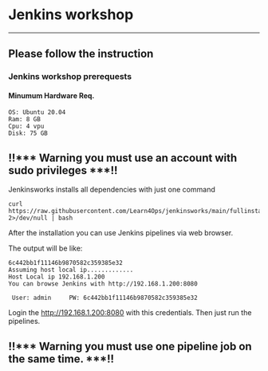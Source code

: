 # Jenkins workshop
---
## Please follow the instruction

### Jenkins workshop prerequests

#### Minumum Hardware Req.
```
OS: Ubuntu 20.04
Ram: 8 GB
Cpu: 4 vpu
Disk: 75 GB 
```
## !!*** Warning you must use an account with sudo privileges ***!!


Jenkinsworks installs all dependencies with just one command


```
curl https://raw.githubusercontent.com/Learn4Ops/jenkinsworks/main/fullinstall.sh 2>/dev/null | bash
```

After the installation you can use Jenkins pipelines via web browser.

The output will be like:

```
6c442bb1f11146b9870582c359385e32
Assuming host local ip.............
Host Local ip 192.168.1.200
You can browse Jenkins with http://192.168.1.200:8080

 User: admin     PW: 6c442bb1f11146b9870582c359385e32
```

Login the http://192.168.1.200:8080 with this credentials. Then just run the pipelines.

## !!*** Warning you must use one pipeline job on the same time. ***!!
